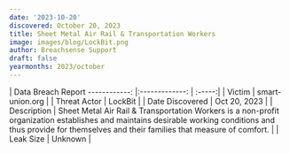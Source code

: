 ```yaml
---
date: '2023-10-20'
discovered: October 20, 2023
title: Sheet Metal Air Rail & Transportation Workers
image: images/blog/LockBit.png
author: Breachsense Support
draft: false
yearmonths: 2023/october
---
```



| Data Breach Report
------------:     |:-------------:    | :-----:|
| Victim      | smart-union.org      | 
| Threat Actor      | LockBit      | 
| Date Discovered      | Oct 20, 2023      | 
| Description      | Sheet Metal Air Rail & Transportation Workers is a non-profit organization establishes and maintains desirable working conditions and thus provide for themselves and their families that measure of comfort.      | 
| Leak Size      | Unknown      | 

